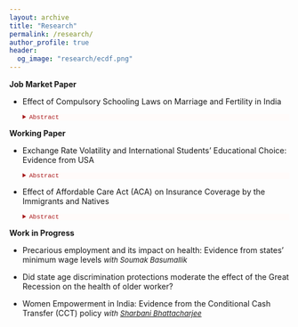 ```yaml
---
layout: archive
title: "Research"
permalink: /research/
author_profile: true
header:
  og_image: "research/ecdf.png"
---
```


**Job Market Paper**

- Effect of Compulsory Schooling Laws on Marriage and Fertility in India

    <details style="font-size:80%; background-color:#fffbfa;">
    <summary style="color:#a51417; font-family:courier; font-size:100%;"> Abstract </summary> 
    This paper exploits an education policy in India generated by a 2010 schooling reform to examine the effect of education on fertility and related behavior. The key element of the reform was that it required students to complete eight years of primary education (age 6-14 years). An instrumented difference-in-difference approach is used that measures the exogenous variation in treatment intensity across birth cohorts. Some units of observation are treated at a particular time based on the policy enactment in a particular state as the treatment group and untreated units are interpreted as the control group. The reform led to an increase in education, a delay in marriage, and reduced fertility beginning at the age of 19. A series of robustness checks were performed. The findings suggest that postponement of marriage, reduction in the marital education gap, and increased early use of modern contraceptives contribute to reduced fertility. These results are consistent with women having greater control over their fertility decision.
    </details> 

**Working Paper**

- Exchange Rate Volatility and International Students’ Educational Choice: Evidence from USA

    <details style="font-size:80%; background-color:#fffbfa;">
    <summary style="color:#a51417; font-family:courier; font-size:100%;"> Abstract </summary> 
    Does the economic situation prevailing in the home country of an international student affect his/her educational choice in the United States? To address this question, I use exchange rates as exogenous price shocks to the international students’ budget constraint to pay for the higher education in the host country. To theorize, in response to changes in real exchange rates, how the foreign students’ demand behavior in terms of educational attainment is affected is studied in this paper. To assess the impact of exchange rate fluctuations on the choice of education made by the foreign students' I used data from several sources for the time period 2000-2018 to model variation in changes from abroad in enrollment decisions in the U.S. educational institutes. The results obtained suggest that undergraduate enrollment for foreign students are sensitive to changes in prices of education caused by fluctuations in the exchange rates. However, exchange rate fluctuations don’t affect graduate enrollment. The paper also exploits other economic indicators and availability of substitutes in the home country that affects foreign demand for U.S. higher education.  
    </details> 

- Effect of Affordable Care Act (ACA) on Insurance Coverage by the Immigrants and Natives

    <details style="font-size:80%; background-color:#fffbfa;">
    <summary style="color:#a51417; font-family:courier; font-size:100%;"> Abstract </summary> 
    The Affordable Care Act (ACA) of 2010 included an expansion of Medicaid public health insurance to more low income individuals beginning in 2014. The ACA aimed to achieve nearly universal health insurance coverage in the United States through a combination of mandates, regulations on insurers, expanding Medicaid subsidies and health insurance exchanges, most of which took effect in 2014. This paper estimates the effects of the ACA on health insurance coverage using data from the American Community Survey (ACS) by utilizing difference-in-difference-in-differences model that exploit cross-sectional variation in the intensity of treatment arising from state participation in the Medicaid expansion in 2014 and comparing the effects among natives and immigrants. This study contributes to understand the limits of the ACA in reducing disparities in insurance coverage and exploring how patterns of coverage differ for different sources of insurance among the natives and immigrants. It is observed that the gap is lower in magnitude between the natives and immigrants in terms of public and Medicaid insurance coverage after the ACA implementation. 
    </details> 

**Work in Progress**

- Precarious employment and its impact on health: Evidence from states’ minimum wage levels <span style="font-size:13px;"> *with Soumak Basumallik* </span>

- Did state age discrimination protections moderate the effect of the Great Recession on the health of older worker?

- Women Empowerment in India: Evidence from the Conditional Cash Transfer (CCT) policy <span style="font-size:13px;"> *with [Sharbani Bhattacharjee](https://sites.google.com/view/sharbani/home?authuser=0)* </span>


